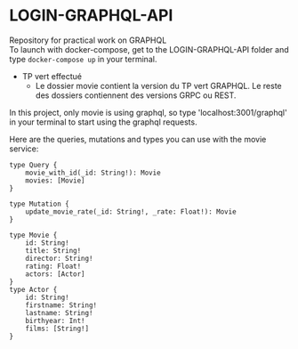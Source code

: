 # LOGIN-GRAPHQL-API
Repository for practical work on GRAPHQL  
To launch with docker-compose, get to the LOGIN-GRAPHQL-API folder and type `docker-compose up` in your terminal.  
  - TP vert effectué
    - Le dossier movie contient la version du TP vert GRAPHQL. Le reste des dossiers contiennent des versions GRPC ou REST. 



In this project, only movie is using graphql, so type 'localhost:3001/graphql' in your terminal to start using the graphql requests.  

Here are the queries, mutations and types you can use with the movie service:  

```
type Query {  
    movie_with_id(_id: String!): Movie  
    movies: [Movie]  
}  

type Mutation {  
    update_movie_rate(_id: String!, _rate: Float!): Movie  
}  

type Movie {  
    id: String!  
    title: String!  
    director: String!  
    rating: Float!  
    actors: [Actor]  
}  
type Actor {  
    id: String!  
    firstname: String!  
    lastname: String!  
    birthyear: Int!  
    films: [String!]  
}
```
